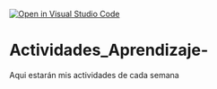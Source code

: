 [![Open in Visual Studio Code](https://classroom.github.com/assets/open-in-vscode-c66648af7eb3fe8bc4f294546bfd86ef473780cde1dea487d3c4ff354943c9ae.svg)](https://classroom.github.com/online_ide?assignment_repo_id=8514656&assignment_repo_type=AssignmentRepo)
# Actividades_Aprendizaje-
Aqui estarán mis actividades de cada semana
